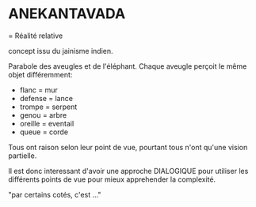# ANEKANTAVADA

= Réalité relative

concept issu du jainisme indien.

Parabole des aveugles et de l'éléphant. Chaque aveugle perçoit le même objet différemment:
- flanc = mur
- defense = lance
- trompe = serpent
- genou = arbre 
- oreille = eventail
- queue = corde

Tous ont raison selon leur point de vue, pourtant tous n'ont qu'une vision partielle.

Il est donc interessant d'avoir une approche DIALOGIQUE pour utiliser les différents points de vue pour mieux apprehender la complexité.

"par certains cotés, c'est ..."
